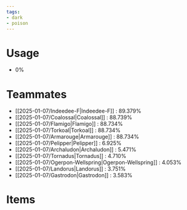 ```yaml
---
tags:
- dark
- poison
---
```

# Usage
- 0%
# Teammates
- [[2025-01-07/Indeedee-F|Indeedee-F]] : 89.379%
- [[2025-01-07/Coalossal|Coalossal]] : 88.739%
- [[2025-01-07/Flamigo|Flamigo]] : 88.734%
- [[2025-01-07/Torkoal|Torkoal]] : 88.734%
- [[2025-01-07/Armarouge|Armarouge]] : 88.734%
- [[2025-01-07/Pelipper|Pelipper]] : 6.925%
- [[2025-01-07/Archaludon|Archaludon]] : 5.471%
- [[2025-01-07/Tornadus|Tornadus]] : 4.710%
- [[2025-01-07/Ogerpon-Wellspring|Ogerpon-Wellspring]] : 4.053%
- [[2025-01-07/Landorus|Landorus]] : 3.751%
- [[2025-01-07/Gastrodon|Gastrodon]] : 3.583%
# Items